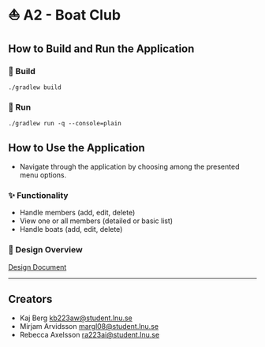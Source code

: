 # :sailboat: A2 - Boat Club

## How to Build and Run the Application

### :hammer: Build
`./gradlew build`

### :rocket: Run
`./gradlew run -q --console=plain`

## How to Use the Application

- Navigate through the application by choosing among the presented menu options.

### :sparkles: Functionality

- Handle members (add, edit, delete)
- View one or all members (detailed or basic list)
- Handle boats (add, edit, delete)

### :memo: Design Overview
[Design Document](design.md)

---

## Creators

- Kaj Berg <kb223aw@student.lnu.se>
- Mirjam Arvidsson <margl08@student.lnu.se>
- Rebecca Axelsson <ra223ai@student.lnu.se>
